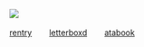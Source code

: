 ![](https://komarev.com/ghpvc/?username=LoveCrime&style=flat&color=646F8E&base=28137&label=Stylish+Points✦) ![]()

<a href="https://rentry.co/T2">rentry</a>⠀⠀⠀<a href="https://letterboxd.com/dearhannibal/">letterboxd</a>⠀⠀⠀<a href="https://lovecrime.atabook.org">atabook</a>
